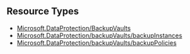 ## Resource Types
- [Microsoft.DataProtection/BackupVaults](BackupVaults)
- [Microsoft.DataProtection/backupVaults/backupInstances](backupVaults-backupInstances)
- [Microsoft.DataProtection/backupVaults/backupPolicies](backupVaults-backupPolicies)

